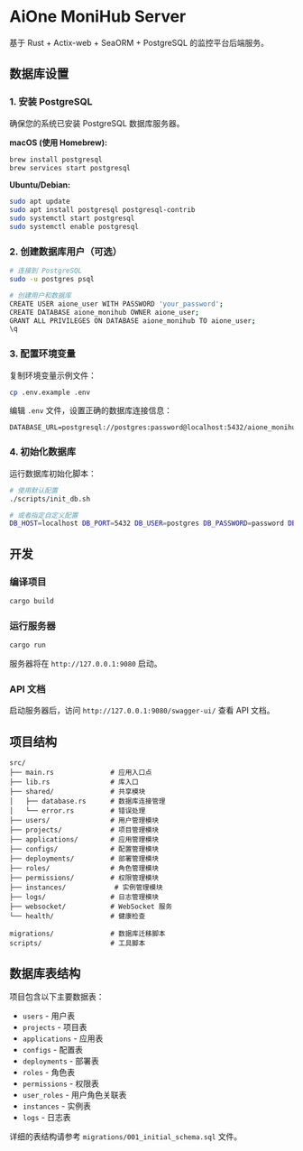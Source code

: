 # AiOne MoniHub Server

基于 Rust + Actix-web + SeaORM + PostgreSQL 的监控平台后端服务。

## 数据库设置

### 1. 安装 PostgreSQL

确保您的系统已安装 PostgreSQL 数据库服务器。

**macOS (使用 Homebrew):**
```bash
brew install postgresql
brew services start postgresql
```

**Ubuntu/Debian:**
```bash
sudo apt update
sudo apt install postgresql postgresql-contrib
sudo systemctl start postgresql
sudo systemctl enable postgresql
```

### 2. 创建数据库用户（可选）

```bash
# 连接到 PostgreSQL
sudo -u postgres psql

# 创建用户和数据库
CREATE USER aione_user WITH PASSWORD 'your_password';
CREATE DATABASE aione_monihub OWNER aione_user;
GRANT ALL PRIVILEGES ON DATABASE aione_monihub TO aione_user;
\q
```

### 3. 配置环境变量

复制环境变量示例文件：
```bash
cp .env.example .env
```

编辑 `.env` 文件，设置正确的数据库连接信息：
```env
DATABASE_URL=postgresql://postgres:password@localhost:5432/aione_monihub
```

### 4. 初始化数据库

运行数据库初始化脚本：
```bash
# 使用默认配置
./scripts/init_db.sh

# 或者指定自定义配置
DB_HOST=localhost DB_PORT=5432 DB_USER=postgres DB_PASSWORD=password DB_NAME=aione_monihub ./scripts/init_db.sh
```

## 开发

### 编译项目

```bash
cargo build
```

### 运行服务器

```bash
cargo run
```

服务器将在 `http://127.0.0.1:9080` 启动。

### API 文档

启动服务器后，访问 `http://127.0.0.1:9080/swagger-ui/` 查看 API 文档。

## 项目结构

```
src/
├── main.rs              # 应用入口点
├── lib.rs               # 库入口
├── shared/              # 共享模块
│   ├── database.rs      # 数据库连接管理
│   └── error.rs         # 错误处理
├── users/               # 用户管理模块
├── projects/            # 项目管理模块
├── applications/        # 应用管理模块
├── configs/             # 配置管理模块
├── deployments/         # 部署管理模块
├── roles/               # 角色管理模块
├── permissions/         # 权限管理模块
├── instances/            # 实例管理模块
├── logs/                # 日志管理模块
├── websocket/           # WebSocket 服务
└── health/              # 健康检查

migrations/              # 数据库迁移脚本
scripts/                 # 工具脚本
```

## 数据库表结构

项目包含以下主要数据表：

- `users` - 用户表
- `projects` - 项目表
- `applications` - 应用表
- `configs` - 配置表
- `deployments` - 部署表
- `roles` - 角色表
- `permissions` - 权限表
- `user_roles` - 用户角色关联表
- `instances` - 实例表
- `logs` - 日志表

详细的表结构请参考 `migrations/001_initial_schema.sql` 文件。